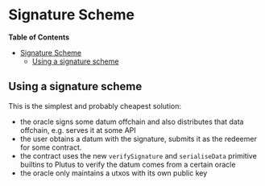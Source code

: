 # Signature Scheme

<!-- markdown-toc start - Don't edit this section. Run M-x markdown-toc-refresh-toc -->
**Table of Contents**

- [Signature Scheme](#signature-scheme)
  - [Using a signature scheme](#using-a-signature-scheme)

<!-- markdown-toc end -->


## Using a signature scheme

This is the simplest and probably cheapest solution:

- the oracle signs some datum offchain and also distributes that data offchain,
  e.g. serves it at some API
- the user obtains a datum with the signature, submits it as the redeemer for
  some contract.
- the contract uses the new `verifySignature` and `serialiseData` primitive
  builtins to Plutus to verify the datum comes from a certain oracle
- the oracle only maintains a utxos with its own public key
